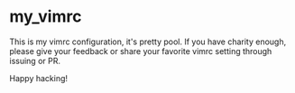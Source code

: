 my_vimrc
========

This is my vimrc configuration, it's pretty pool.
If you have charity enough, please give your feedback or share your favorite vimrc setting through issuing or PR.

Happy hacking!
